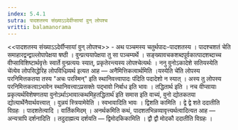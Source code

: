 ```yaml
---
index: 5.4.1
sutra: पादशतस्य संख्याऽऽदेर्वीप्सायां वुन् लोपश्च
vritti: balamanorama
---
```


<<पादशतस्य संख्याऽ‌ऽदेर्वीप्सायां वुन् लोपश्च>> - अथ पञ्चमस्य चतुर्थपादः-पादशतस्य । पादश्चशतं चेति समाहारद्वन्द्वाल्लोपापेक्षया षष्ठी । वुन्प्रत्ययापेक्षया तु सा पञ्चम्यर्थे । सङ्ख्यावचकशब्दपूर्वकात्पादशब्दाच्च वीप्साविशिष्टार्थवृत्तेः स्वार्ते वुन्प्रत्ययः स्यात्, प्रकृतेरन्त्यस्य लोपश्चेत्यर्थः । ननु वुनोऽकादेशे सतियस्येति चे॑त्येव लोपसिद्धेरिह लोपविधिव्र्यर्थ इत्यत आह — अनैमित्तिकत्वार्थमिति ।यस्येति चे॑ति लोपस्य परनिमित्तकतया तस्य "अचः परस्मिन्" इति स्थानिवत्त्वापादः प॑दिति पदादेशो न स्यात् । अस्य तु लोपस्य परनिमित्तकत्वाऽभावेन स्थानिवत्त्वाऽप्रसक्तेः पद्भावो निर्बाध इति भावः । तद्धितार्थ इति । नच वीप्सायाः प्रकृत्यर्थविशेषणतया वुनोऽर्थाऽभावात्कथमिह॒तद्धितार्थ॑ इति समास इति वाच्यं, वुनो द्योतकतया द्योत्यार्थेनैवार्थवत्त्वात् । वुन्नयं स्त्रियामेवेति । स्वभावादिति भावः । द्विशति कामिति । द्वे द्वे शते ददातीति विग्रहः । पादशतेत्यादि । वार्तिकमिदम् । अनर्थकमिति कथं, पादशतभिन्नव्यावृत्त्यर्थत्वादित्यत आह — अन्यत्रापि दर्शनादिति । तदुदाह्मत्य दर्शयति — द्विमोदकिकामिति । द्वौ द्वौ मोदकौ ददातीति विग्रहः । 